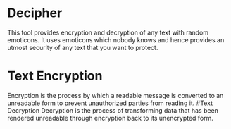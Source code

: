 # Decipher
This tool provides encryption and decryption of any text with random emoticons. It uses emoticons which nobody knows and hence provides an utmost security of any text that you want to protect.
# Text Encryption
Encryption is the process by which a readable message is converted to an unreadable form to prevent unauthorized parties from reading it.
#Text Decryption
Decryption is the process of transforming data that has been rendered unreadable through encryption back to its unencrypted form.
